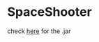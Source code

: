 # SpaceShooter
check [here](https://github.com/James-Kwao/SpaceShooter/blob/master/out/artifacts/SpaceShooter/SpaceShooter.jar) for the .jar
